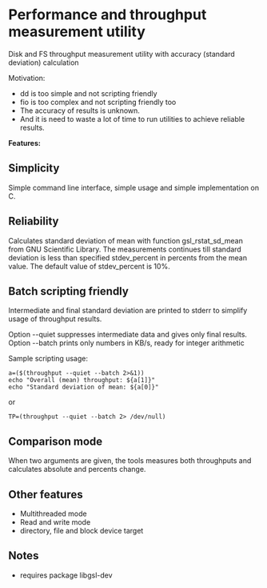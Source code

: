# Performance and throughput measurement utility

Disk and FS throughput measurement utility with accuracy
(standard deviation) calculation

Motivation:
* dd is too simple and not scripting friendly
* fio is too complex and not scripting friendly too
* The accuracy of results is unknown.
* And it is need to waste a lot of time to run utilities to achieve reliable results.

**Features:**

## Simplicity

Simple command line interface, simple usage and simple implementation on C.

## Reliability

Calculates standard deviation of mean with function gsl_rstat_sd_mean from
GNU Scientific Library. The measurements continues till standard deviation is
less than specified stdev_percent in percents from the mean value.
The default value of stdev_percent is 10%.

## Batch scripting friendly

Intermediate and final standard deviation are printed to stderr to
simplify usage of throughput results.

Option --quiet suppresses intermediate data and gives only final results.
Option --batch prints only numbers in KB/s, ready for integer arithmetic

Sample scripting usage:
```
a=($(throughput --quiet --batch 2>&1))
echo "Overall (mean) throughput: ${a[1]}"
echo "Standard deviation of mean: ${a[0]}"
```
or

```
TP=(throughput --quiet --batch 2> /dev/null)
```

## Comparison mode

When two arguments are given, the tools measures both throughputs and calculates
absolute and percents change.

## Other features
* Multithreaded mode
* Read and write mode
* directory, file and block device target

## Notes

* requires package libgsl-dev
